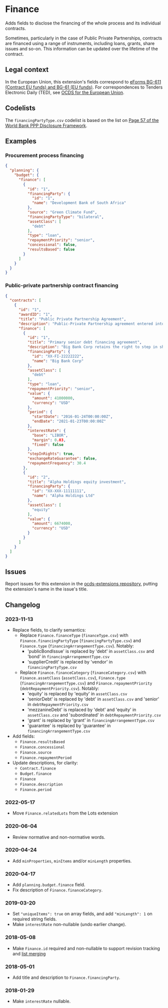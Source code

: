 # Finance

Adds fields to disclose the financing of the whole process and its individual contracts.

Sometimes, particularly in the case of Public Private Partnerships, contracts are financed using a range of instruments, including loans, grants, share issues and so-on. This information can be updated over the lifetime of the contract.

## Legal context

In the European Union, this extension's fields correspond to [eForms BG-611 (Contract EU funds) and BG-61 (EU funds)](https://docs.ted.europa.eu/eforms/latest/reference/business-terms/). For correspondences to Tenders Electronic Daily (TED), see [OCDS for the European Union](https://standard.open-contracting.org/profiles/eu/latest/en/).

## Codelists

The `financingPartyType.csv` codelist is based on the list on [Page 57 of the World Bank PPP Disclosure Framework](https://thedocs.worldbank.org/en/doc/143671469558797229-0100022016/original/FrameworkPPPDisclosure071416.pdf#page=57).

## Examples

### Procurement process financing

```json
{
  "planning": {
    "budget": {
      "finance": [
        {
          "id": "1",
          "financingParty": {
            "id": "1",
            "name": "Development Bank of South Africa"
          },
          "source": "Green Climate Fund",
          "financingPartyType": "bilateral",
          "assetClass": [
            "debt"
          ],
          "type": "loan",
          "repaymentPriority": "senior",
          "concessional": false,
          "resultsBased": false
        }
      ]
    }
  }
}
```

### Public-private partnership contract financing

```json
{
  "contracts": [
    {
      "id": "1",
      "awardID": "1",
      "title": "Public Private Partnership Agreement",
      "description": "Public-Private Partnership agreement entered into by and between telecoms promoter, together with national fibre infrastructure and the special purpose vehicle Mega Consortium Ltd",
      "finance": [
        {
          "id": "1",
          "title": "Primary senior debt financing agreement",
          "description": "Big Bank Corp retains the right to step in should Mega Consortium fail to comply with the repayment schedule for a period of 3 consecutive months.",
          "financingParty": {
            "id": "XX-FI-22222222",
            "name": "Big Bank Corp"
          },
          "assetClass": [
            "debt"
          ],
          "type": "loan",
          "repaymentPriority": "senior",
          "value": {
            "amount": 41000000,
            "currency": "USD"
          },
          "period": {
            "startDate": "2016-01-24T00:00:00Z",
            "endDate": "2021-01-23T00:00:00Z"
          },
          "interestRate": {
            "base": "LIBOR",
            "margin": 0.03,
            "fixed": false
          },
          "stepInRights": true,
          "exchangeRateGuarantee": false,
          "repaymentFrequency": 30.4
        },
        {
          "id": "2",
          "title": "Alpha Holdings equity investment",
          "financingParty": {
            "id": "XX-XXX-11111111",
            "name": "Alpha Holdings Ltd"
          },
          "assetClass": [
            "equity"
          ],
          "value": {
            "amount": 6674000,
            "currency": "USD"
          }
        }
      ]
    }
  ]
}
```

## Issues

Report issues for this extension in the [ocds-extensions repository](https://github.com/open-contracting/ocds-extensions/issues), putting the extension's name in the issue's title.

## Changelog

### 2023-11-13

* Replace fields, to clarify semantics:
  * Replace `Finance.financeType` (`financeType.csv`) with `Finance.financingPartyType` (`financingPartyType.csv`) and `Finance.type` (`financingArrangementType.csv`). Notably:
    * 'publicBondIssue' is replaced by 'debt' in `assetClass.csv` and 'bond' in `financingArrangementType.csv`
    * 'supplierCredit' is replaced by 'vendor' in `financingPartyType.csv`
  * Replace `Finance.financeCategory` (`financeCategory.csv`) with `Finance.assetClass` (`assetClass.csv`), `Finance.type` (`financingArrangementType.csv`) and `Finance.repaymentPriority` (`debtRepaymentPriority.csv`). Notably:
    * 'equity' is replaced by 'equity' in `assetClass.csv`
    * 'seniorDebt' is replaced by 'debt' in `assetClass.csv` and 'senior' in `debtRepaymentPriority.csv`
    * 'mezzanineDebt' is replaced by 'debt' and 'equity' in `assetClass.csv` and 'subordinated' in `debtRepaymentPriority.csv`
    * 'grant' is replaced by 'grant' in `financingArrangementType.csv`
    * 'guarantee' is replaced by 'guarantee' in `financingArrangementType.csv`
* Add fields:
  * `Finance.resultsBased`
  * `Finance.concessional`
  * `Finance.source`
  * `Finance.repaymentPeriod`
* Update descriptions, for clarity:
  * `Contract.finance`
  * `Budget.finance`
  * `Finance`
  * `Finance.description`
  * `Finance.period`

### 2022-05-17

* Move `Finance.relatedLots` from the Lots extension

### 2020-06-04

* Review normative and non-normative words.

### 2020-04-24

* Add `minProperties`, `minItems` and/or `minLength` properties.

### 2020-04-17

* Add `planning.budget.finance` field.
* Fix description of `Finance.financeCategory`.

### 2019-03-20

* Set `"uniqueItems": true` on array fields, and add `"minLength": 1` on required string fields.
* Make `interestRate` non-nullable (undo earlier change).

### 2018-05-08

* Make `Finance.id` required and non-nullable to support revision tracking and [list merging](https://standard.open-contracting.org/latest/en/schema/merging/#array-values)

### 2018-05-01

* Add title and description to `Finance.financingParty`.

### 2018-01-29

* Make `interestRate` nullable.
